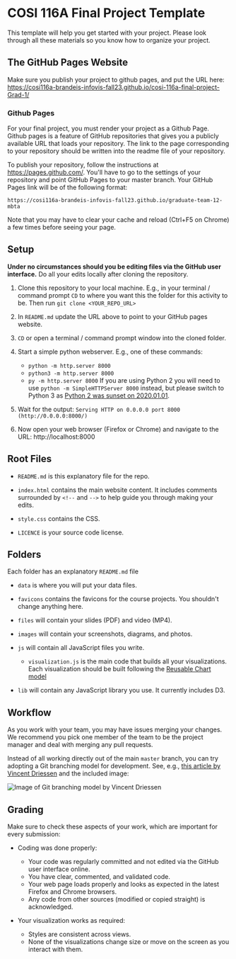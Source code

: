 # COSI 116A Final Project Template

This template will help you get started with your project. Please look through all these materials so you know how to organize your project.

## The GitHub Pages Website

Make sure you publish your project to github pages, and put the URL here: 
https://cosi116a-brandeis-infovis-fall23.github.io/cosi-116a-final-project-Grad-1/

### Github Pages

For your final project, you must render your project as a Github Page.  Github pages is a feature of GitHub repositories that gives you a publicly available URL that loads your repository.  The link to the page corresponding to your repository should be written into the readme file of your repository.

To publish your repository, follow the instructions at https://pages.github.com/.  You'll have to go to the settings of your repository and point GitHub Pages to your master branch.  Your GitHub Pages link will be of the following format:

    https://cosi116a-brandeis-infovis-fall23.github.io/graduate-team-12-mbta

Note that you may have to clear your cache and reload (Ctrl+F5 on Chrome) a few times before seeing your page.


## Setup

**Under no circumstances should you be editing files via the GitHub user interface.** Do all your edits locally after cloning the repository.

1. Clone this repository to your local machine. E.g., in your terminal / command prompt `CD` to where you want this the folder for this activity to be. Then run `git clone <YOUR_REPO_URL>`

1. In `README.md` update the URL above to point to your GitHub pages website.

1. `CD` or open a terminal / command prompt window into the cloned folder.

1. Start a simple python webserver. E.g., one of these commands:
    * `python -m http.server 8000`
    * `python3 -m http.server 8000`
    * `py -m http.server 8000`
    If you are using Python 2 you will need to use `python -m SimpleHTTPServer 8000` instead, but please switch to Python 3 as [Python 2 was sunset on 2020.01.01](https://www.python.org/doc/sunset-python-2/).

1. Wait for the output: `Serving HTTP on 0.0.0.0 port 8000 (http://0.0.0.0:8000/)`

1. Now open your web browser (Firefox or Chrome) and navigate to the URL: http://localhost:8000

## Root Files
* `README.md` is this explanatory file for the repo.

* `index.html` contains the main website content. It includes comments surrounded by `<!--` and `-->` to help guide you through making your edits.

* `style.css` contains the CSS.

* `LICENCE` is your source code license.

## Folders
Each folder has an explanatory `README.md` file

* `data` is where you will put your data files.

* `favicons` contains the favicons for the course projects. You shouldn't change anything here.

* `files` will contain your slides (PDF) and video (MP4).

* `images` will contain your screenshots, diagrams, and photos.

* `js` will contain all JavaScript files you write.

  * `visualization.js` is the main code that builds all your visualizations. Each visualization should be built following the [Reusable Chart model](https://bost.ocks.org/mike/chart/)
  
* `lib` will contain any JavaScript library you use. It currently includes D3.

## Workflow

As you work with your team, you may have issues merging your changes. We recommend you pick one member of the team to be the project manager and deal with merging any pull requests.

Instead of all working directly out of the main `master` branch, you can try adopting a Git branching model for development. See, e.g., [this article by Vincent Driessen](https://nvie.com/posts/a-successful-git-branching-model/) and the included image:

![Image of Git branching model by Vincent Driessen](http://www.ccs.neu.edu/home/cody/courses/shared/git-model.png)

## Grading

Make sure to check these aspects of your work, which are important for every submission:

* Coding was done properly:
    * Your code was regularly committed and not edited via the GitHub user interface online.
    * You have clear, commented, and validated code.
    * Your web page loads properly and looks as expected in the latest Firefox and Chrome browsers.
    * Any code from other sources (modified or copied straight) is acknowledged.

* Your visualization works as required:
    * Styles are consistent across views.
    * None of the visualizations change size or move on the screen as you interact with them.
    
